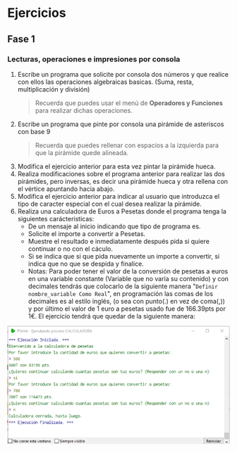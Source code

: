 # Ejercicios
## Fase 1
### Lecturas, operaciones e impresiones por consola
1. Escribe un programa que solicite por consola dos números y que realice con ellos las operaciones algebraicas basicas. (Suma, resta, multiplicación y división) 
    > Recuerda que puedes usar el menú de **Operadores y Funciones** para realizar dichas operaciones.
2. Escribe un programa que pinte por consola una pirámide de asteriscos con base 9 
    > Recuerda que puedes rellenar con espacios a la izquierda para que la pirámide quede alineada.
3. Modifica el ejercicio anterior para esta vez pintar la pirámide hueca.
4. Realiza modificaciones sobre el programa anterior para realizar las dos pirámides, pero inversas, es decir una pirámide hueca y otra rellena con el vértice apuntando hacia abajo.
5. Modifica el ejercicio anterior para indicar al usuario que introduzca el tipo de caracter especial con el cual desea realizar la pirámide.
6. Realiza una calculadora de Euros a Pesetas donde el programa tenga la siguientes carácteristicas:
    * De un mensaje al inicio indicando que tipo de programa es.
    * Solicite el importe a convertir a Pesetas.
    * Muestre el resultado e inmediatamente después pida si quiere continuar o no con el cáculo.
    * Si se indica que si que pida nuevamente un importe a convertir, si indica que no que se despida y finalice.
    * Notas: Para poder tener el valor de la conversión de pesetas a euros en una variable constante (Variable que no varía su contenido) y con decimales tendrás que colocarlo de la siguiente manera "`Definir nombre_variable Como Real`", en programación las comas de los decimales es al estilo inglés, (o sea con punto(.) en vez de coma(,)) y por último el valor de 1 euro a pesetas usado fue de 166.39pts por 1€.
    El ejercicio tendrá que quedar de la siguiente manera:

![Ejercicio chungo](resources/ejercicio_6.png)
